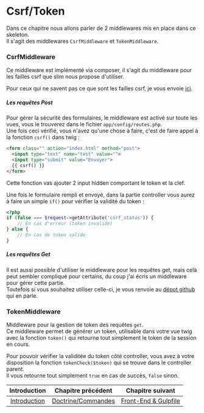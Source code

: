 # Csrf/Token

Dans ce chapitre nous allons parler de 2 middlewares mis en place dans ce skeleton.<br>
Il s'agit des middlewares `CsrfMiddleware` et `TokenMiddleware`.


### CsrfMiddleware
Ce middleware est implémenté via composer, il s'agit du middleware pour les failles csrf que slim nous propose d'utiliser.

Pour ceux qui ne savent pas ce que sont les failles csrf, je vous envoie [ici](https://fr.wikipedia.org/wiki/Cross-Site_Request_Forgery).


##### Les requêtes Post
Pour gérer la sécurité des formulaires, le middleware est activé sur toute les vues, vous le trouverez dans le fichier `app/config/routes.php`.<br>
Une fois ceci vérifié, vous n'avez qu'une chose à faire, c'est de faire appel à la fonction `csrf()` dans twig :
```html
<form class="" action="index.html" method="post">
  <input type="text" name="test" value="">
  <input type="submit" value="Envoyer">
  {{ csrf() }}
</form>
```
Cette fonction vas ajouter 2 input hidden comportant le token et la clef.

Une fois le formulaire rempli et envoyé, dans la partie controller vous aurez à faire un simple `if()` pour vérifier la validité du token :
```php
<?php
if (false === $request->getAttribute('csrf_status')) {
    // En cas d'erreur (token invalide)
} else {
    // En cas de token valide
}
```

##### Les requêtes Get
Il est aussi possible d'utiliser le middleware pour les requêtes get, mais celà peut sembler compliqué pour certains, du coup j'ai écris un middleware pour gérer cette partie.<br>
Toutefois si vous souhaitez utiliser celle-ci, je vous renvoie au [dépot github](https://github.com/slimphp/Slim-Csrf) qui en parle.


### TokenMiddleware
Middleware pour la gestion de token des requêtes `get`.<br>
Ce middleware permet de générer un token, utilisable dans votre vue twig avec la fonction `token()` qui retourne tout simplement le token de la session en cours.

Pour pouvoir vérifier la validitée du token côté controller, vous avez à votre disposition la fonction `tokenCheck($token)` qui se trouve dans le controller parent.<br>
Il vous retourne tout simplement `true` en cas de succès, `false` sinon.

| Introduction | Chapitre précédent | Chapitre suivant |
| :---------------------: | :--------------: | :--------------: |
| [Introduction](https://github.com/SimonDevelop/slim-doctrine/blob/master/docs/introduction.md) | [Doctrine/Commandes](https://github.com/SimonDevelop/slim-doctrine/blob/master/docs/chapter04.md) | [Front-End & Gulpfile](https://github.com/SimonDevelop/slim-doctrine/blob/master/docs/chapter06.md) |
